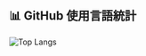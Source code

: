 ## 📊 GitHub 使用言語統計

![Top Langs](https://github-readme-stats-9huvf2sz-sentitsus-projects.vercel.app/api/top-langs?username=sentitsu&count_private=true&layout=compact)
